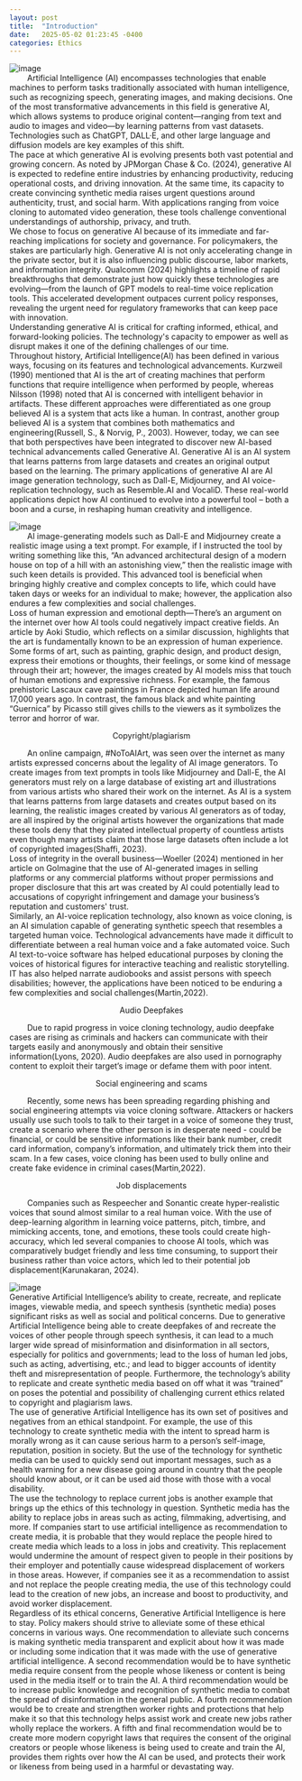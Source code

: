 ```yaml
---
layout: post
title:  "Introduction"
date:   2025-05-02 01:23:45 -0400
categories: Ethics
---
```


![image](/it304teamsite/assets/images/intro1.png) <br />
&nbsp; &nbsp; &nbsp; &nbsp; Artificial Intelligence (AI) encompasses technologies that enable machines to perform tasks traditionally associated with human intelligence, such as recognizing speech, generating images, and making decisions. One of the most transformative advancements in this field is generative AI, which allows systems to produce original content—ranging from text and audio to images and video—by learning patterns from vast datasets. Technologies such as ChatGPT, DALL·E, and other large language and diffusion models are key examples of this shift.
<br />The pace at which generative AI is evolving presents both vast potential and growing concern. As noted by JPMorgan Chase & Co. (2024), generative AI is expected to redefine entire industries by enhancing productivity, reducing operational costs, and driving innovation. At the same time, its capacity to create convincing synthetic media raises urgent questions around authenticity, trust, and social harm. With applications ranging from voice cloning to automated video generation, these tools challenge conventional understandings of authorship, privacy, and truth.
<br />We chose to focus on generative AI because of its immediate and far-reaching implications for society and governance. For policymakers, the stakes are particularly high. Generative AI is not only accelerating change in the private sector, but it is also influencing public discourse, labor markets, and information integrity. Qualcomm (2024) highlights a timeline of rapid breakthroughs that demonstrate just how quickly these technologies are evolving—from the launch of GPT models to real-time voice replication tools. This accelerated development outpaces current policy responses, revealing the urgent need for regulatory frameworks that can keep pace with innovation.
<br />Understanding generative AI is critical for crafting informed, ethical, and forward-looking policies. The technology's capacity to empower as well as disrupt makes it one of the defining challenges of our time.
<br />Throughout history, Artificial Intelligence(AI) has been defined in various ways, focusing on its features and technological advancements. Kurzweil (1990) mentioned that AI is the art of creating machines that perform functions that require intelligence when performed by people, whereas Nilsson (1998) noted that AI is concerned with intelligent behavior in artifacts. These different approaches were differentiated as one group believed AI is a system that acts like a human. In contrast, another group believed AI is a system that combines both mathematics and engineering(Russell, S., & Norvig, P., 2003). However, today, we can see that both perspectives have been integrated to discover new AI-based technical advancements called Generative AI. Generative AI is an AI system that learns patterns from large datasets and creates an original output based on the learning. The primary applications of generative AI are AI image generation technology, such as Dall-E, Midjourney, and AI voice-replication technology, such as Resemble.AI and VocaliD. These real-world applications depict how AI continued to evolve into a powerful tool – both a boon and a curse, in reshaping human creativity and intelligence. 

![image](/it304teamsite/assets/images/intro2.png) <br />
&nbsp; &nbsp; &nbsp; &nbsp; AI image-generating models such as Dall-E and Midjourney create a realistic image using a text prompt. For example, if I instructed the tool by writing something like this, “An advanced architectural design of a modern house on top of a hill with an astonishing view,” then the realistic image with such keen details is provided. This advanced tool is beneficial when bringing highly creative and complex concepts to life, which could have taken days or weeks for an individual to make; however, the application also endures a few complexities and social challenges.
<br />Loss of human expression and emotional depth—There’s an argument on the internet over how AI tools could negatively impact creative fields. An article by Aoki Studio, which reflects on a similar discussion, highlights that the art is fundamentally known to be an expression of human experience. Some forms of art, such as painting, graphic design, and product design, express their emotions or thoughts, their feelings, or some kind of message through their art; however, the images created by AI models miss that touch of human emotions and expressive richness. For example, the famous prehistoric Lascaux cave paintings in France depicted human life around 17,000 years ago. In contrast, the famous black and white painting “Guernica” by Picasso still gives chills to the viewers as it symbolizes the terror and horror of war.

<p align="center">Copyright/plagiarism</p>
&nbsp; &nbsp; &nbsp; &nbsp; An online campaign, #NoToAIArt, was seen over the internet as many artists expressed concerns about the legality of AI image generators. To create images from text prompts in tools like Midjourney and Dall-E, the AI generators must rely on a large database of existing art and illustrations from various artists who shared their work on the internet. As AI is a system that learns patterns from large datasets and creates output based on its learning, the realistic images created by various AI generators as of today, are all inspired by the original artists however the organizations that made these tools deny that they pirated intellectual property of countless artists even though many artists claim that those large datasets often include a lot of copyrighted images(Shaffi, 2023).
<br />Loss of integrity in the overall business—Woeller (2024) mentioned in her article on GoImagine that the use of AI-generated images in selling platforms or any commercial platforms without proper permissions and proper disclosure that this art was created by AI could potentially lead to accusations of copyright infringement and damage your business’s reputation and customers' trust. 
<br />Similarly, an AI-voice replication technology, also known as voice cloning, is an AI simulation capable of generating synthetic speech that resembles a targeted human voice. Technological advancements have made it difficult to differentiate between a real human voice and a fake automated voice. Such AI text-to-voice software has helped educational purposes by cloning the voices of historical figures for interactive teaching and realistic storytelling. IT has also helped narrate audiobooks and assist persons with speech disabilities; however, the applications have been noticed to be enduring a few complexities and social challenges(Martin,2022).

<p align="center">Audio Deepfakes</p>
&nbsp; &nbsp; &nbsp; &nbsp; Due to rapid progress in voice cloning technology, audio deepfake cases are rising as criminals and hackers can communicate with their targets easily and anonymously and obtain their sensitive information(Lyons, 2020). Audio deepfakes are also used in pornography content to exploit their target’s image or defame them with poor intent. 

<p align="center">Social engineering and scams</p>
&nbsp; &nbsp; &nbsp; &nbsp; Recently, some news has been spreading regarding phishing and social engineering attempts via voice cloning software. Attackers or hackers usually use such tools to talk to their target in a voice of someone they trust, create a scenario where the other person is in desperate need - could be financial, or could be sensitive informations like their bank number, credit card information, company’s information, and ultimately trick them into their scam. In a few cases, voice cloning has been used to bully online and create fake evidence in criminal cases(Martin,2022).

<p align="center">Job displacements</p>
&nbsp; &nbsp; &nbsp; &nbsp; Companies such as Respeecher and Sonantic create hyper-realistic voices that sound almost similar to a real human voice. With the use of deep-learning algorithm in learning voice patterns, pitch, timbre, and mimicking accents, tone, and emotions, these tools could create high-accuracy, which led several companies to choose AI tools, which was comparatively budget friendly and less time consuming, to support their business rather than voice actors, which led to their potential job displacement(Karunakaran, 2024).


![image](/it304teamsite/assets/images/intro3.png) <br />
Generative Artificial Intelligence’s ability to create, recreate, and replicate images, viewable media, and speech synthesis (synthetic media) poses significant risks as well as social and political concerns. Due to generative Artificial Intelligence being able to create deepfakes of and recreate the voices of other people through speech synthesis, it can lead to a much larger wide spread of misinformation and disinformation in all sectors, especially for politics and governments; lead to the loss of human led jobs, such as acting, advertising, etc.; and lead to bigger accounts of identity theft and misrepresentation of people. Furthermore, the technology’s ability to replicate and create synthetic media based on off what it was “trained” on poses the potential and possibility of challenging current ethics related to copyright and plagiarism laws.
<br />The use of generative Artificial Intelligence has its own set of positives and negatives from an ethical standpoint. For example, the use of this technology to create synthetic media with the intent to spread harm is morally wrong as it can cause serious harm to a person’s self-image, reputation, position in society. But the use of the technology for synthetic media can be used to quickly send out important messages, such as a health warning for a new disease going around in country that the people should know about, or it can be used aid those with those with a vocal disability.
<br />The use the technology to replace current jobs is another example that brings up the ethics of this technology in question.  Synthetic media has the ability to replace jobs in areas such as acting, filmmaking, advertising, and more. If companies start to use artificial intelligence as recommendation to create media, it is probable that they would replace the people hired to create media which leads to a loss in jobs and creativity. This replacement would undermine the amount of respect given to people in their positions by their employer and potentially cause widespread displacement of workers in those areas. However, if companies see it as a recommendation to assist and not replace the people creating media, the use of this technology could lead to the creation of new jobs, an increase and boost to productivity, and avoid worker displacement.
<br />Regardless of its ethical concerns, Generative Artificial Intelligence is here to stay. Policy makers should strive to alleviate some of these ethical concerns in various ways. One recommendation to alleviate such concerns is making synthetic media transparent and explicit about how it was made or including some indication that it was made with the use of generative artificial intelligence.  A second recommendation would be to have synthetic media require consent from the people whose likeness or content is being used in the media itself or to train the AI. A third recommendation would be to increase public knowledge and recognition of synthetic media to combat the spread of disinformation in the general public. A fourth recommendation would be to create and strengthen worker rights and protections that help make it so that this technology helps assist work and create new jobs rather wholly replace the workers. A fifth and final recommendation would be to create more modern copyright laws that requires the consent of the original creators or people whose likeness is being used to create and train the AI,  provides them rights over how the AI can be used, and protects their work or likeness from being used in a harmful or devastating way.
